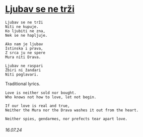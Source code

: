 # [Ljubav se ne trži](https://www.youtube.com/watch?v=B2e2kwoVMNE)
```
Ljubav se ne trži
Niti ne kupuje.
Ko ljubiti ne zna,
Nek se ne hapljuje.

Ako nam je ljubav
Istinska i prava,
Z srca ju ne spere
Mura niti Drava.

Ljubav ne raspari
Žbiri ni žandari
Niti poglavari.
```
Traditional lyrics.
```
Love is neither sold nor bought.
Who knows not how to love, let not begin.

If our love is real and true,
Neither the Mura nor the Drava washes it out from the heart.

Neither spies, gendarmes, nor prefects tear apart love.
```
###### 16.07.24
